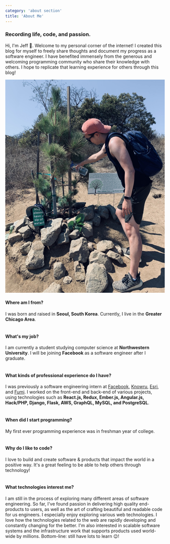 ```yaml
---
category: 'about section'
title: 'About Me'
---
```


### Recording life, code, and passion.

Hi, I'm Jeff 👋. Welcome to my personal corner of the internet! I created this blog for myself to freely share thoughts and document my progress as a software engineer. I have benefited immensely from the generous and welcoming programming community who share their knowledge with others. I hope to replicate that learning experience for others through this blog!

![Watering a tree in Runyon Canyon, LA](./about-pic.jpeg)

#### Where am I from?

I was born and raised in **Seoul, South Korea**. Currently, I live in the **Greater Chicago Area**.
<br></br>

#### What's my job?

I am currently a student studying computer science at **Northwestern University**. I will be joining **Facebook** as a software engineer after I graduate.
<br></br>

#### What kinds of professional experience do I have?

I was previously a software engineering intern at [Facebook](https://www.faebook.com), [Knowru](https://www.knowru.com), [Esri](https://www.esri.com/en-us/home), and [Fumi](https://fumi.co.kr/main/home/home). I worked on the front-end and back-end of various projects, using technologies such as **React.js, Redux, Ember.js, Angular.js, Hack/PHP, Django, Flask, AWS, GraphQL, MySQL, and PostgreSQL**.
<br></br>

#### When did I start programming?

My first ever programming experience was in freshman year of college.
<br></br>

#### Why do I like to code?

I love to build and create software & products that impact the world in a positive way. It's a great feeling to be able to help others through technology!
<br></br>

#### What technologies interest me?

I am still in the process of exploring many different areas of software engineering. So far, I've found passion in delivering high quality end-products to users, as well as the art of crafting beautiful and readable code for us engineers.
I especially enjoy exploring various web technologies. I love how the technologies related to the web are rapidly developing and constantly changing for the better. I'm also interested in scalable software systems and the infrastructure work that supports products used world-wide by millions. Bottom-line: still have lots to learn 😉!
